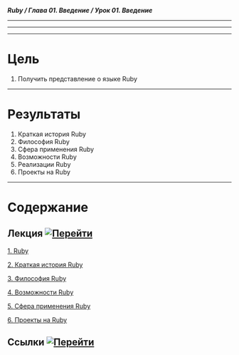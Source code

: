 ***Ruby / Глава 01. Введение / Урок 01. Введение***

---

___

***

# Цель

1. Получить представление о языке Ruby

***

# Результаты

1. Краткая история Ruby
2. Философия Ruby
3. Сфера применения Ruby
4. Возможности Ruby
5. Реализации Ruby
6. Проекты на Ruby

***

# Содержание

## Лекция [![Перейти](https://img.shields.io/badge/-%D0%9F%D0%B5%D1%80%D0%B5%D0%B9%D1%82%D0%B8-blue)](1.%20Лекция.md)
           
[1. Ruby](1.%20Лекция.md#1-ruby)

[2. Краткая история Ruby](1.%20Лекция.md#2.-Краткая-история-Ruby)

[3. Философия Ruby](1.%20Лекция.md#3.-Философия-Ruby)

[4. Возможности Ruby](1.%20Лекция.md#4.-Возможности-Ruby)

[5. Сфера применения Ruby](1.%20Лекция.md#5.-Сфера-применения-Ruby)

[6. Проекты на Ruby](1.%20Лекция.md#6.-Проекты-на-Ruby)

## Ссылки [![Перейти](https://img.shields.io/badge/-%D0%9F%D0%B5%D1%80%D0%B5%D0%B9%D1%82%D0%B8-blue)](2.%20Ссылки.md)
